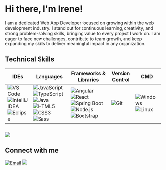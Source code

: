 <h1>Hi there, I'm Irene!</h1>

<p>
I am a dedicated Web App Developer focused on growing within the web development industry.  
I stand out for continuous learning, creativity, and strong problem-solving skills,  
bringing value to every project I work on.  
I am eager to face new challenges, contribute to team growth, and keep expanding my skills  
to deliver meaningful impact in any organization.
</p>

## Technical Skills  

| IDEs | Languages | Frameworks & Libraries | Version Control | CMD |
|------|-----------|-------------------------|-----------------|-----|
| ![VS Code](https://img.shields.io/badge/VS%20Code-0078d7?style=for-the-badge&logo=visual-studio-code&logoColor=white) ![IntelliJ IDEA](https://img.shields.io/badge/IntelliJ%20IDEA-000000?style=for-the-badge&logo=intellij-idea&logoColor=white) ![Eclipse](https://img.shields.io/badge/Eclipse-2C2255?style=for-the-badge&logo=eclipse&logoColor=white) | ![JavaScript](https://img.shields.io/badge/JavaScript-F7DF1E?style=for-the-badge&logo=javascript&logoColor=black) ![TypeScript](https://img.shields.io/badge/TypeScript-3178C6?style=for-the-badge&logo=typescript&logoColor=white) ![Java](https://img.shields.io/badge/Java-ED8B00?style=for-the-badge&logo=java&logoColor=white) ![HTML5](https://img.shields.io/badge/HTML5-E34F26?style=for-the-badge&logo=html5&logoColor=white) ![CSS3](https://img.shields.io/badge/CSS3-1572B6?style=for-the-badge&logo=css3&logoColor=white) ![Sass](https://img.shields.io/badge/Sass-CC6699?style=for-the-badge&logo=sass&logoColor=white) | ![Angular](https://img.shields.io/badge/Angular-DD0031?style=for-the-badge&logo=angular&logoColor=white) ![React](https://img.shields.io/badge/React-20232A?style=for-the-badge&logo=react&logoColor=61DAFB) ![Spring Boot](https://img.shields.io/badge/Spring%20Boot-6DB33F?style=for-the-badge&logo=springboot&logoColor=white) ![Node.js](https://img.shields.io/badge/Node.js-339933?style=for-the-badge&logo=node.js&logoColor=white) ![Bootstrap](https://img.shields.io/badge/Bootstrap-7952B3?style=for-the-badge&logo=bootstrap&logoColor=white) | ![Git](https://img.shields.io/badge/Git-F05032?style=for-the-badge&logo=git&logoColor=white) | ![Windows](https://img.shields.io/badge/Windows-0078D6?style=for-the-badge&logo=windows&logoColor=white) ![Linux](https://img.shields.io/badge/Linux-FCC624?style=for-the-badge&logo=linux&logoColor=black) |

##
<a href="https://github.com/navarro-n"><img align="center" src="https://github-readme-stats.vercel.app/api/top-langs/?username=navarro-n&layout=compact&theme=tokyonight&hide_border=true" /></a>

## Connect with me

<a href="mailto:irenepinillos.n@gmail.com"><img src="https://img.shields.io/badge/Email-D14836?style=for-the-badge&logo=gmail&logoColor=white" alt="Email" /></a>
<a href="https://www.linkedin.com/in/irenepinillosnavarro/"><img src="https://img.shields.io/badge/LinkedIn-0A66C2?style=for-the-badge&logo=linkedin&logoColor=white" /></a>
